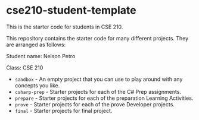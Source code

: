 # cse210-student-template
This is the starter code for students in CSE 210.

This repository contains the starter code for many different projects. They are arranged as follows:

Student name: Nelson Petro

Class: CSE 210

* `sandbox` - An empty project that you can use to play around with any concepts you like.
* `csharp-prep` - Starter projects for each of the C# Prep assignments.
* `prepare` - Starter projects for each of the preparation Learning Activities.
* `prove` - Starter projects for each of the prove Developer projects.
* `final` - Starter projects for final project.
